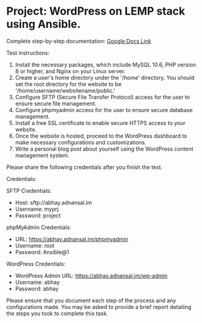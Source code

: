 # Project: WordPress on LEMP stack using Ansible.

Complete step-by-step documentation: [Google Docs Link](https://docs.google.com/document/d/14NaI3G-K9caofUvOwnK5OV1vxDJHSJY0nj3HtjcA5rQ/edit?tab=t.0#heading=h.bahbz96m062)

Test instructions:
1. Install the necessary packages, which include MySQL 10.6, PHP version 8 or higher, and Nginx on your Linux server.
2. Create a user's home directory under the '/home' directory. You should set the root directory for the website to be '/home/username/websitename/public.'
3. Configure SFTP (Secure File Transfer Protocol) access for the user to ensure secure file management.
4. Configure phpmyadmin access for the user to ensure secure database management.
4. Install a free SSL certificate to enable secure HTTPS access to your website.
5. Once the website is hosted, proceed to the WordPress dashboard to make necessary configurations and customizations.
6. Write a personal blog post about yourself using the WordPress content management system.

Please share the following credentials after you finish the test.

Credentials:

SFTP Credentials:
- Host: sftp://abhay.adnansal.im
- Username: myprj
- Password: project

phpMyAdmin Credentials:
- URL: https://abhay.adnansal.im/phpmyadmin
- Username: root
- Password: Ansible@1

WordPress Credentials:
- WordPress Admin URL: https://abhay.adnansal.im/wp-admin
- Username: abhay
- Password: abhay

Please ensure that you document each step of the process and any configurations made. You may be asked to provide a brief report detailing the steps  you took to complete this task.
